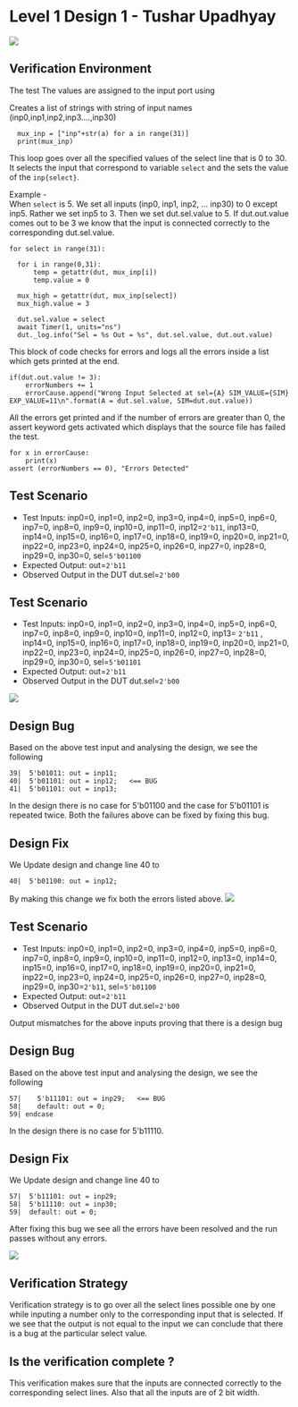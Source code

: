 # Level 1 Design 1 - Tushar Upadhyay

![](https://imgur.com/zJyFqQU.png)

## Verification Environment

The test 
The values are assigned to the input port using 

Creates a list of strings with string of input names (inp0,inp1,inp2,inp3....,inp30)
```
  mux_inp = ["inp"+str(a) for a in range(31)]
  print(mux_inp)
```
This loop goes over all the specified values of the select line that is 0 to 30. It selects the input that correspond to variable `select` and the sets the value of the `inp{select}`.  

Example -  
When `select` is 5. We set all inputs (inp0, inp1, inp2, ... inp30) to 0 except inp5. Rather we set inp5 to 3. Then we set dut.sel.value to 5. If dut.out.value comes out to be 3 we know that the input is connected correctly to the corresponding dut.sel.value.
```
for select in range(31):
  
  for i in range(0,31):
      temp = getattr(dut, mux_inp[i])
      temp.value = 0
  
  mux_high = getattr(dut, mux_inp[select])
  mux_high.value = 3

  dut.sel.value = select
  await Timer(1, units="ns")
  dut._log.info("Sel = %s Out = %s", dut.sel.value, dut.out.value)
```
  
This block of code checks for errors and logs all the errors inside a list which gets printed at the end.
```
if(dut.out.value != 3):
    errorNumbers += 1
    errorCause.append("Wrong Input Selected at sel={A} SIM_VALUE={SIM} EXP_VALUE=11\n".format(A = dut.sel.value, SIM=dut.out.value))
```

All the errors get printed and if the number of errors are greater than 0, the assert keyword gets activated which displays that the source file has failed the test.
```
for x in errorCause:
    print(x)
assert (errorNumbers == 0), "Errors Detected"
```

## Test Scenario
- Test Inputs: inp0=0, inp1=0, inp2=0, inp3=0, inp4=0, inp5=0, inp6=0, inp7=0, inp8=0, inp9=0, inp10=0, inp11=0, inp12=`2'b11`, inp13=0, inp14=0, inp15=0, inp16=0, inp17=0, inp18=0, inp19=0, inp20=0, inp21=0, inp22=0, inp23=0, inp24=0, inp25=0, inp26=0, inp27=0, inp28=0, inp29=0, inp30=0, sel=`5'b01100`
- Expected Output: out=`2'b11`
- Observed Output in the DUT dut.sel=`2'b00`

## Test Scenario
- Test Inputs: inp0=0, inp1=0, inp2=0, inp3=0, inp4=0, inp5=0, inp6=0, inp7=0, inp8=0, inp9=0, inp10=0, inp11=0, inp12=0, inp13= `2'b11` , inp14=0, inp15=0, inp16=0, inp17=0, inp18=0, inp19=0, inp20=0, inp21=0, inp22=0, inp23=0, inp24=0, inp25=0, inp26=0, inp27=0, inp28=0, inp29=0, inp30=0, sel=`5'b01101`
- Expected Output: out=`2'b11`
- Observed Output in the DUT dut.sel=`2'b00`

![](https://imgur.com/WTAQbGg.png)

## Design Bug
Based on the above test input and analysing the design, we see the following

```
39|  5'b01011: out = inp11;
40|  5'b01101: out = inp12;   <== BUG
41|  5'b01101: out = inp13;
```
In the design there is no case for 5'b01100 and the case for 5'b01101 is repeated twice. Both the failures above can be fixed by fixing this bug.

## Design Fix
We Update design and change line 40 to 
```
40|  5'b01100: out = inp12;
```
By making this change we fix both the errors listed above.
![](https://imgur.com/pfP90Pt.png)

## Test Scenario
- Test Inputs: inp0=0, inp1=0, inp2=0, inp3=0, inp4=0, inp5=0, inp6=0, inp7=0, inp8=0, inp9=0, inp10=0, inp11=0, inp12=0, inp13=0, inp14=0, inp15=0, inp16=0, inp17=0, inp18=0, inp19=0, inp20=0, inp21=0, inp22=0, inp23=0, inp24=0, inp25=0, inp26=0, inp27=0, inp28=0, inp29=0, inp30=`2'b11`, sel=`5'b01100`
- Expected Output: out=`2'b11`
- Observed Output in the DUT dut.sel=`2'b00`

Output mismatches for the above inputs proving that there is a design bug

## Design Bug
Based on the above test input and analysing the design, we see the following

```
57|    5'b11101: out = inp29;   <== BUG
58|    default: out = 0;        
59| endcase
```
In the design there is no case for 5'b11110.

## Design Fix
We Update design and change line 40 to 
```
57|  5'b11101: out = inp29;
58|  5'b11110: out = inp30;
59|  default: out = 0;
```
After fixing this bug we see all the errors have been resolved and the run passes without any errors.

![](https://imgur.com/jC5Qqkr.png)

## Verification Strategy
Verification strategy is to go over all the select lines possible one by one while inputing a number only to the corresponding input that is selected. If we see that the output is not equal to the input we can conclude that there is a bug at the particular select value.

## Is the verification complete ?
This verification makes sure that the inputs are connected correctly to the corresponding select lines. Also that all the inputs are of 2 bit width.